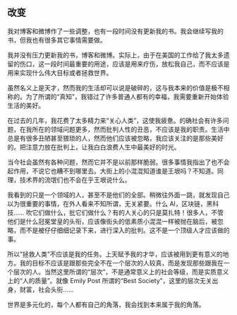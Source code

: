 ## 改变

我对博客和微博作了一些调整，也有一段时间没有更新我的书。我会继续写我的书，但我也有很多其它事情需要做。

我并没有压力更新我的书，博客和微博。实际上，由于在美国的工作给了我太多遗留的伤口，这一段时间最重要的用途，应该是用来疗伤，放松我自己，而不应该是用来实现什么伟大目标或者拯救世界。

虽然名义上是天才，然而我的生活却可以说是破碎的，这与我本来的价值是极不相称的。为了所谓的“真知”，我错过了许多普通人都有的幸福，我需要重新开始体验生活的美好。

在过去的几年，我花费了太多精力来“关心人类”，这使我疲惫。的确社会有许多问题，在我所在的领域问题更多，然而批判人性的丑恶，不应该是我的职责。生活中总是有很多丑陋甚至猥琐的人，然而他们应该被忽略，我应该关注的是那些美好的。把注意力放在批判上，让我白白浪费人生中最美好的时光。

当今社会虽然有各种问题，然而它并不是以前那样脆弱。很多事情我指出了也不会起作用，不说它也糟不到哪里去。大街上的小混混知道谁是王垠吗？不知道。同理，技术界的流氓们也不会在乎王垠说什么。

我看到的只是一个领域的人，甚至不是他们的全部。稍微往外面一跳，就发现自己以为很重要的事情，在外人看来不知所谓，无关紧要。什么 AI，区块链，黑科技…… 吹它们做什么，批它们做什么？有的人关心的只是莫扎特！很多人，不管他们是什么冠冕堂皇的头衔，应该像街头的低素质小混混一样被抛在脑后，被忽略，而不是被仔仔细细记录下来，进行深入的批判。这不是一个顶级人才应该做的事。

所以“拯救人类”不应该是我的任务。上天赋予我的才华，应该被用到更有意义的地方。我的目标不应该是跟那些完全不在一个层次的人较真，而是发现那些跟我在一个层次的人。当然这里所谓的“层次”，不是通常意义上的社会等级，而是实质意义上的“人的质量”。就像 Emily Post 所谓的“Best Society”，这里的层次无关出身，财富，社会头衔……

世界是多元化的，每个人都有自己的角落，我会找到本来属于我的角落。
